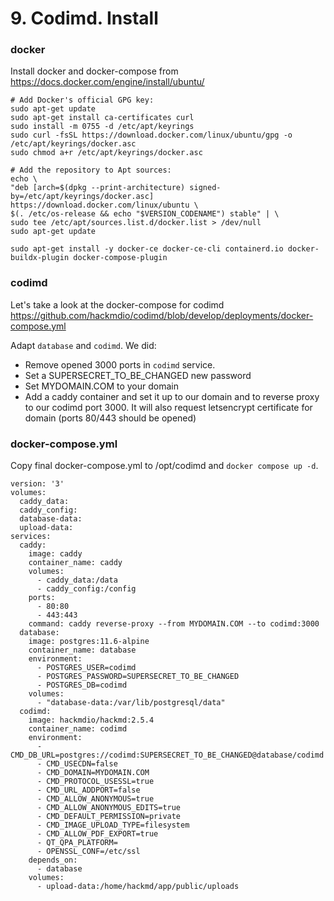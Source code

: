 # 9. Codimd. Install

### docker

Install docker and docker-compose from https://docs.docker.com/engine/install/ubuntu/


    # Add Docker's official GPG key:
    sudo apt-get update
    sudo apt-get install ca-certificates curl
    sudo install -m 0755 -d /etc/apt/keyrings
    sudo curl -fsSL https://download.docker.com/linux/ubuntu/gpg -o /etc/apt/keyrings/docker.asc
    sudo chmod a+r /etc/apt/keyrings/docker.asc

    # Add the repository to Apt sources:
    echo \
    "deb [arch=$(dpkg --print-architecture) signed-by=/etc/apt/keyrings/docker.asc] https://download.docker.com/linux/ubuntu \
    $(. /etc/os-release && echo "$VERSION_CODENAME") stable" | \
    sudo tee /etc/apt/sources.list.d/docker.list > /dev/null
    sudo apt-get update

    sudo apt-get install -y docker-ce docker-ce-cli containerd.io docker-buildx-plugin docker-compose-plugin

### codimd

Let's take a look at the docker-compose for codimd https://github.com/hackmdio/codimd/blob/develop/deployments/docker-compose.yml

Adapt `database` and `codimd`. We did:

- Remove opened 3000 ports in `codimd` service.
- Set a SUPERSECRET_TO_BE_CHANGED new password
- Set MYDOMAIN.COM to your domain
- Add a caddy container and set it up to our domain and to reverse proxy to our codimd port 3000. It will also request letsencrypt certificate for domain (ports 80/443 should be opened)


### docker-compose.yml

Copy final docker-compose.yml to /opt/codimd and `docker compose up -d`.

```
version: '3'
volumes:
  caddy_data:
  caddy_config:
  database-data:
  upload-data:
services:
  caddy:
    image: caddy
    container_name: caddy
    volumes:
      - caddy_data:/data
      - caddy_config:/config
    ports:
      - 80:80
      - 443:443
    command: caddy reverse-proxy --from MYDOMAIN.COM --to codimd:3000
  database:
    image: postgres:11.6-alpine
    container_name: database
    environment:
      - POSTGRES_USER=codimd
      - POSTGRES_PASSWORD=SUPERSECRET_TO_BE_CHANGED
      - POSTGRES_DB=codimd
    volumes:
      - "database-data:/var/lib/postgresql/data"
  codimd:
    image: hackmdio/hackmd:2.5.4
    container_name: codimd
    environment:
      - CMD_DB_URL=postgres://codimd:SUPERSECRET_TO_BE_CHANGED@database/codimd
      - CMD_USECDN=false
      - CMD_DOMAIN=MYDOMAIN.COM
      - CMD_PROTOCOL_USESSL=true
      - CMD_URL_ADDPORT=false
      - CMD_ALLOW_ANONYMOUS=true
      - CMD_ALLOW_ANONYMOUS_EDITS=true
      - CMD_DEFAULT_PERMISSION=private
      - CMD_IMAGE_UPLOAD_TYPE=filesystem
      - CMD_ALLOW_PDF_EXPORT=true
      - QT_QPA_PLATFORM=
      - OPENSSL_CONF=/etc/ssl
    depends_on:
      - database
    volumes:
      - upload-data:/home/hackmd/app/public/uploads
```


